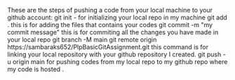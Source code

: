 These are the steps of pushing a code from your local machine  to your github account:
git init - for initializing your local repo in my machine
git add .
this is for adding the files that contains your codes
git commit -m "my commit message"
this is for commiting all the changes you have made in your local repo
git branch -M main 
git remote origin https://sambaraks652/PlpBasicGitAssignment.git
this command is for linking your local repository with your github repository  I  created.
git push -u origin main
for pushing codes from my local repo to my github repo where my code is hosted .

